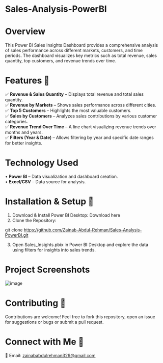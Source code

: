 # Sales-Analysis-PowerBI
# **Overview**

This Power BI Sales Insights Dashboard provides a comprehensive analysis of sales performance across different markets, customers, and time periods. The dashboard visualizes key metrics such as total revenue, sales quantity, top customers, and revenue trends over time.

# **Features 🌟**

✅ **Revenue & Sales Quantity** – Displays total revenue and total sales quantity.  
✅ **Revenue by Markets** – Shows sales performance across different cities.  
✅ **Top 5 Customers** – Highlights the most valuable customers.  
✅ **Sales by Customers** – Analyzes sales contributions by various customer categories.  
✅ **Revenue Trend Over Time** – A line chart visualizing revenue trends over months and years.  
✅ **Filters (Year & Date)** – Allows filtering by year and specific date ranges for better insights.  

# **Technology Used**  

•	**Power BI** – Data visualization and dashboard creation.  
•	**Excel/CSV** – Data source for analysis.

# **Installation & Setup 🚀**  

1.	Download & Install Power BI Desktop: Download here
2.	Clone the Repository:

git clone https://github.com/Zainab-Abdul-Rehman/Sales-Analysis-PowerBI.git

3.	Open Sales_Insights.pbix in Power BI Desktop and explore the data using filters for insights into sales trends.  

# **Project Screenshots**

![image](https://github.com/user-attachments/assets/af400e3a-e1ee-4048-aa99-a7fd90f705e6)

# **Contributing 🤝**

Contributions are welcome! Feel free to fork this repository, open an issue for suggestions or bugs or submit a pull request.

# **Connect with Me 🔗**
📧 Email: zainababdulrehman329@gmail.com

